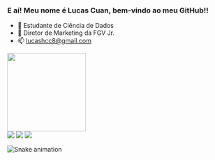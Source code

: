 ### E aí! Meu nome é Lucas Cuan, bem-vindo ao meu GitHub!!

- 🔭 Estudante de Ciência de Dados
- 👯 Diretor de Marketing da FGV Jr.
- 📫 lucashcc8@gmail.com

<div>
  <a href = "https://github.com/Lhc128">
  <img height = "180cm" src = "https://github-readme-stats.vercel.app/api?username=Lhc128&show_icons=true&theme=radical&include_all_commits=true&count_private=true"/>
  <!--<img height = "180cm" src = "https://github-readme-stats.vercel.app/api/top-langs/?username=Lhc128&layout=compact&langs_count=16&theme=radical"/> -->
</div>

<div>
<a href = "https://www.linkedin.com/in/lucashwangcuan/" target="blank"><img src="https://img.shields.io/badge/LinkedIn-0077B5?style=for-the-badge&logo=linkedin&logoColor=white" target="blank"></a>
<a href = "mailto:lucashcc8@gmail.com" target="blank"><img src="https://img.shields.io/badge/Gmail-D14836?style=for-the-badge&logo=gmail&logoColor=white" target="blank"></a>
<a href = "https://www.instagram.com/lucashc8/" target="blank"><img src="https://img.shields.io/badge/Instagram-E4405F?style=for-the-badge&logo=instagram&logoColor=white" target="blank"></a>
  
![Snake animation](https://github.com/Lhc128/Lhc128/blob/output/github-contribution-grid-snake.svg)
</div>
